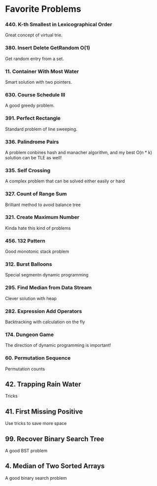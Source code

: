 # Favorite Problems

### 440. K-th Smallest in Lexicographical Order
Great concept of virtual trie.

### 380. Insert Delete GetRandom O(1)
Get random entry from a set.

### 11. Container With Most Water
Smart solution with two pointers.

### 630. Course Schedule III
A good greedy problem.

### 391. Perfect Rectangle
Standard problem of line sweeping.

### 336. Palindrome Pairs
A problem conbines hash and manacher algorithm, and my best O(n * k) solution can be TLE as well!

### 335. Self Crossing
A complex problem that can be solved either easily or hard

### 327. Count of Range Sum
Brilliant method to avoid balance tree

### 321. Create Maximum Number
Kinda hate this kind of problems

### 456. 132 Pattern
Good monotonic stack problem

### 312. Burst Balloons
Special segmentn dynamic programming

### 295. Find Median from Data Stream
Clever solution with heap

### 282. Expression Add Operators
Backtracking with calculation on the fly

### 174. Dungeon Game
The direction of dynamic programming is important!

### 60. Permutation Sequence
Permutation counts

## 42. Trapping Rain Water
Tricks

## 41. First Missing Positive
Use tricks to save more space

## 99. Recover Binary Search Tree
A good BST problem

## 4. Median of Two Sorted Arrays
A good binary search problem